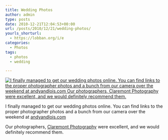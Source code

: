```yaml
---
title: Wedding Photos
author: admin
type: posts
date: 2010-12-21T12:04:53+00:00
url: /posts/2010/12/21/wedding-photos/
yourls_shorturl:
  - https://lobban.org/i/e
categories:
  - Photos
tags:
  - photos
  - wedding

---
```

[<img src="https://lobban.org/wp-content/uploads/2011/06/tumblr_lds8pfycPr1qzrl7bo1_250.jpg" border="0" alt="I finally managed to get our wedding photos online. You can find links to the proper photographer photos and a bunch from our camera over the weekend at andyandlois.com Our photographers, Claremont Photography were excellent, and we would definitely recommend them." />][1]

I finally managed to get our wedding photos online. You can find links to the proper photographer photos and a bunch from our camera over the weekend at [andyandlois.com][2]

Our photographers, [Claremont Photography][3] were excellent, and we would definitely recommend them.

 [1]: http://29.media.tumblr.com/tumblr_lds8pfycPr1qzrl7bo1_500.jpg
 [2]: http://andyandlois.com/ "Andy and Lois Lobban"
 [3]: http://www.claremontphotography.co.uk/ "Claremont Photography"